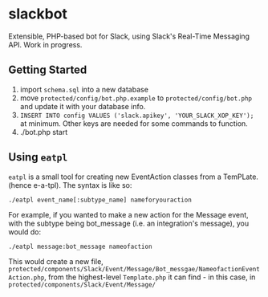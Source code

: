 # slackbot

Extensible, PHP-based bot for Slack, using Slack's Real-Time Messaging API.
Work in progress. 

## Getting Started

1) import `schema.sql` into a new database
2) move `protected/config/bot.php.example` to `protected/config/bot.php` and update it with your database info.
3) `INSERT INTO config VALUES ('slack.apikey', 'YOUR_SLACK_XOP_KEY');` at minimum. Other keys are needed for some commands to function.
4) ./bot.php start

## Using `eatpl`

`eatpl` is a small tool for creating new EventAction classes from a TemPLate. (hence e-a-tpl). The syntax is like so:

    ./eatpl event_name[:subtype_name] nameforyouraction

For example, if you wanted to make a new action for the Message event, with the subtype being bot_message (i.e. an integration's message), you would do:

    ./eatpl message:bot_message nameofaction

This would create a new file, `protected/components/Slack/Event/Message/Bot_messgae/NameofactionEventAction.php`, from the highest-level `Template.php` it can find - in this case, in `protected/components/Slack/Event/Message/`
